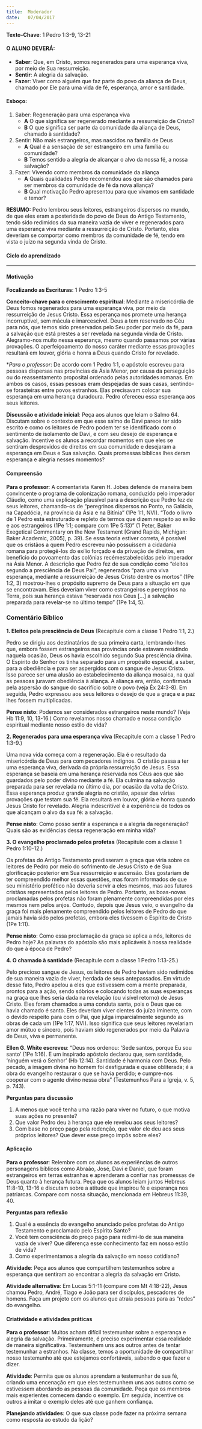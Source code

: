 ```yaml
---
title:  Moderador
date:   07/04/2017
---
```


**Texto-Chave**: 1 Pedro 1:3-9, 13-21

#### **O ALUNO DEVERÁ:**

- **Saber**: Que, em Cristo, somos regenerados para uma esperança viva, por meio de Sua ressurreição.
- **Sentir**: A alegria da salvação.
- **Fazer**: Viver como alguém que faz parte do povo da aliança de Deus, chamado por Ele para uma vida de fé, esperança, amor e santidade.

#### **Esboço:**
1. Saber: Regeneração para uma esperança viva
   + **A** O que significa ser regenerado mediante a ressurreição de Cristo?
   + **B** O que significa ser parte da comunidade da aliança de Deus, chamado à santidade?
2. Sentir: Não mais estrangeiros, mas nascidos na família de Deus 
   + **A** Qual é a sensação de ser estrangeiro em uma família ou comunidade?
   + **B** Temos sentido a alegria de alcançar o alvo da nossa fé, a nossa salvação?
3. Fazer: Vivendo como membros da comunidade da aliança
   + **A** Quais qualidades Pedro recomendou aos que são chamados para ser membros da comunidade de fé da nova aliança?
   + **B** Qual motivação Pedro apresentou para que vivamos em santidade e temor?
 
**RESUMO:** Pedro lembrou seus leitores, estrangeiros dispersos no mundo, de que eles eram a posteridade do povo de Deus do Antigo Testamento, tendo sido redimidos da sua maneira vazia de viver e regenerados para uma esperança viva mediante a ressurreição de Cristo. Portanto, eles deveriam se comportar como membros da comunidade de fé, tendo em vista o juízo na segunda vinda de Cristo.

#### **Ciclo do aprendizado**
------

#### Motivação

**Focalizando as Escrituras**: 1 Pedro 1:3-5

**Conceito-chave para o crescimento espiritual**: Mediante a misericórdia de Deus fomos regenerados para uma esperança viva, por meio da ressurreição de Jesus Cristo. Essa esperança nos promete uma herança incorruptível, sem mácula e imarcescível. Deus a tem reservado no Céu para nós, que temos sido preservados pelo Seu poder por meio da fé, para a salvação que está prestes a ser revelada na segunda vinda de Cristo. Alegramo-nos muito nessa esperança, mesmo quando passamos por várias provações. O aperfeiçoamento do nosso caráter mediante essas provações resultará em louvor, glória e honra a Deus quando Cristo for revelado.

**Para o professor*: De acordo com 1 Pedro 1:1, o apóstolo escreveu para pessoas dispersas nas províncias da Ásia Menor, por causa da perseguição ou do reassentamento proposital ordenado pelas autoridades romanas. Em ambos os casos, essas pessoas eram despejadas de suas casas, sentindo-se forasteiras entre povos estranhos. Elas precisavam colocar sua esperança em uma herança duradoura. Pedro ofereceu essa esperança aos seus leitores.

**Discussão e atividade inicial**: Peça aos alunos que leiam o Salmo 64. Discutam sobre o contexto em que esse salmo de Davi parece ter sido escrito e como os leitores de Pedro podem ter se identificado com o sentimento de isolamento de Davi, e com seu desejo de esperança e salvação. Incentive os alunos a recordar momentos em que eles se sentiram desprovidos de direitos em sua comunidade e desejaram a esperança em Deus e Sua salvação. Quais promessas bíblicas lhes deram esperança e alegria nesses momentos?

#### Compreensão

**Para o professor**: A comentarista Karen H. Jobes defende de maneira bem convincente o programa de colonização romana, conduzido pelo imperador Cláudio, como uma explicação plausível para a descrição que Pedro fez de seus leitores, chamando-os de “peregrinos dispersos no Ponto, na Galácia, na Capadócia, na província da Ásia e na Bitínia” (1Pe 1:1, NVI). “Todo o livro de 1 Pedro está estruturado e repleto de termos que dizem respeito ao exílio e aos estrangeiros (1Pe 1:1; compare com 1Pe 5:13)” (1 Peter, Baker Exegetical Commentary on the New Testament [Grand Rapids, Michigan: Baker Academic, 2005], p. 39). Se essa teoria estiver correta, é possível que os cristãos a quem Pedro escreveu não possuíssem a cidadania romana para protegê-los do exílio forçado e da privação de direitos, em benefício do povoamento das colônias recémestabelecidas pelo imperador na Ásia Menor. A descrição que Pedro fez de sua condição como “eleitos segundo a presciência de Deus Pai”, regenerados “para uma viva esperança, mediante a ressurreição de Jesus Cristo dentre os mortos” (1Pe 1:2, 3) mostrou-lhes o propósito supremo de Deus para a situação em que se encontravam. Eles deveriam viver como estrangeiros e peregrinos na Terra, pois sua herança estava “reservada nos Céus […] a salvação preparada para revelar-se no último tempo” (1Pe 1:4, 5).

### **Comentário Bíblico**

**1. Eleitos pela presciência de Deus** (Recapitule com a classe 1 Pedro 1:1, 2.)

Pedro se dirigiu aos destinatários de sua primeira carta, lembrando-lhes que, embora fossem estrangeiros nas províncias onde estavam residindo naquela ocasião, Deus os havia escolhido segundo Sua presciência divina. O Espírito do Senhor os tinha separado para um propósito especial, a saber, para a obediência e para ser aspergidos com o sangue de Jesus Cristo. Isso parece ser uma alusão ao estabelecimento da aliança mosaica, na qual as pessoas juravam obediência à aliança. A aliança era, então, confirmada pela aspersão do sangue do sacrifício sobre o povo (veja Êx 24:3-8). Em seguida, Pedro expressou aos seus leitores o desejo de que a graça e a paz lhes fossem multiplicadas.

**Pense nisto**: Podemos ser considerados estrangeiros neste mundo? (Veja Hb 11:9, 10, 13-16.) Como revelamos nosso chamado e nossa condição espiritual mediante nosso estilo de vida?

**2. Regenerados para uma esperança viva** (Recapitule com a classe 1 Pedro 1:3-9.)

Uma nova vida começa com a regeneração. Ela é o resultado da misericórdia de Deus para com pecadores indignos. O cristão passa a ter uma esperança viva, derivada da própria ressurreição de Jesus. Essa esperança se baseia em uma herança reservada nos Céus aos que são guardados pelo poder divino mediante a fé. Ela culmina na salvação preparada para ser revelada no último dia, por ocasião da volta de Cristo. Essa esperança produz grande alegria no cristão, apesar das várias provações que testam sua fé. Ela resultará em louvor, glória e honra quando Jesus Cristo for revelado. Alegria indescritível é a experiência de todos os que alcançam o alvo da sua fé: a salvação.

**Pense nisto**: Como posso sentir a esperança e a alegria da regeneração? Quais são as evidências dessa regeneração em minha vida?

**3. O evangelho proclamado pelos profetas** (Recapitule com a classe 1 Pedro 1:10-12.)

Os profetas do Antigo Testamento predisseram a graça que viria sobre os leitores de Pedro por meio do sofrimento de Jesus Cristo e de Sua glorificação posterior em Sua ressurreição e ascensão. Eles gostariam de ter compreendido melhor essas questões, mas foram informados de que seu ministério profético não deveria servir a eles mesmos, mas aos futuros cristãos representados pelos leitores de Pedro. Portanto, as boas-novas proclamadas pelos profetas não foram plenamente compreendidas por eles mesmos nem pelos anjos. Contudo, depois que Jesus veio, o evangelho da graça foi mais plenamente compreendido pelos leitores de Pedro do que jamais havia sido pelos profetas, embora eles tivessem o Espírito de Cristo (1Pe 1:11).

**Pense nisto**: Como essa proclamação da graça se aplica a nós, leitores de Pedro hoje? As palavras do apóstolo são mais aplicáveis à nossa realidade do que à época de Pedro?

**4. O chamado à santidade** (Recapitule com a classe 1 Pedro 1:13-25.)

Pelo precioso sangue de Jesus, os leitores de Pedro haviam sido redimidos de sua maneira vazia de viver, herdada de seus antepassados. Em virtude desse fato, Pedro apelou a eles que estivessem com a mente preparada, prontos para a ação, sendo sóbrios e colocando todas as suas esperanças na graça que lhes seria dada na revelação (ou visível retorno) de Jesus Cristo. Eles foram chamados a uma conduta santa, pois o Deus que os havia chamado é santo. Eles deveriam viver cientes do juízo iminente, com o devido respeito para com o Pai, que julga imparcialmente segundo as obras de cada um (1Pe 1:17, NVI). Isso significa que seus leitores revelariam amor mútuo e sincero, pois haviam sido regenerados por meio da Palavra de Deus, viva e permanente.

**Ellen G. White escreveu**: “Deus nos ordenou: ‘Sede santos, porque Eu sou santo’ (1Pe 1:16). E um inspirado apóstolo declarou que, sem santidade, ‘ninguém verá o Senhor’ (Hb 12:14). Santidade é harmonia com Deus. Pelo pecado, a imagem divina no homem foi desfigurada e quase obliterada; é a obra do evangelho restaurar o que se havia perdido; e cumpre-nos cooperar com o agente divino nessa obra” (Testemunhos Para a Igreja, v. 5, p. 743).

**Perguntas para discussão**

1. A menos que você tenha uma razão para viver no futuro, o que motiva suas ações no presente?
2. Que valor Pedro deu à herança que ele revelou aos seus leitores?
3. Com base no preço pago pela redenção, que valor ele deu aos seus próprios leitores? Que dever esse preço impôs sobre eles?

#### Aplicação

**Para o professor**: Relembre com os alunos as experiências de outros personagens bíblicos como Abraão, José, Davi e Daniel, que foram estrangeiros em terras estranhas e aprenderam a confiar nas promessas de Deus quanto à herança futura. Peça que os alunos leiam juntos Hebreus 11:8-10, 13-16 e discutam sobre a atitude que inspirou fé e esperança nos patriarcas. Compare com nossa situação, mencionada em Hebreus 11:39, 40.

**Perguntas para reflexão**

1. Qual é a essência do evangelho anunciado pelos profetas do Antigo Testamento e proclamado pelo Espírito Santo?
2. Você tem consciência do preço pago para redimi-lo de sua maneira vazia de viver? Que diferença esse conhecimento faz em nosso estilo de vida?
3. Como experimentamos a alegria da salvação em nosso cotidiano?

**Atividade**: Peça aos alunos que compartilhem testemunhos sobre a esperança que sentiram ao encontrar a alegria da salvação em Cristo.

**Atividade alternativa**: Em Lucas 5:1-11 (compare com Mt 4:18-22), Jesus chamou Pedro, André, Tiago e João para ser discípulos, pescadores de homens. Faça um projeto com os alunos que atraia pessoas para as “redes” do evangelho.

#### Criatividade e atividades práticas

**Para o professor**: Muitos acham difícil testemunhar sobre a esperança e alegria da salvação. Primeiramente, é preciso experimentar essa realidade de maneira significativa. Testemunhem uns aos outros antes de tentar testemunhar a estranhos. Na classe, temos a oportunidade de compartilhar nosso testemunho até que estejamos confortáveis, sabendo o que fazer e dizer.

**Atividade**: Permita que os alunos aprendam a testemunhar de sua fé, criando uma encenação em que eles testemunhem uns aos outros como se estivessem abordando as pessoas da comunidade. Peça que os membros mais experientes comecem dando o exemplo. Em seguida, incentive os outros a imitar o exemplo deles até que ganhem confiança.

**Planejando atividades**: O que sua classe pode fazer na próxima semana como resposta ao estudo da lição?